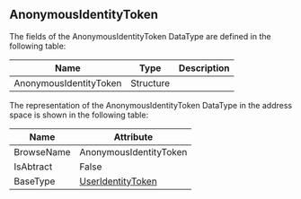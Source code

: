 <!-- datatype -->
## AnonymousIdentityToken
<!-- end of description -->
The fields of the AnonymousIdentityToken DataType are defined in the following table:  

|Name|Type|Description|
|---|---|---|
|AnonymousIdentityToken|Structure||

The representation of the AnonymousIdentityToken DataType in the address space is shown in the following table:  

|Name|Attribute|
|---|---|
|BrowseName|AnonymousIdentityToken|
|IsAbtract|False|
|BaseType|[UserIdentityToken](../../../Part4/DataTypes/UserIdentityToken/readme.md)|

